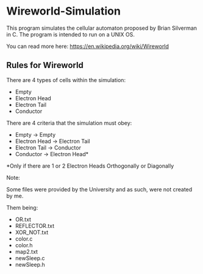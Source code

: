 # Wireworld-Simulation
This program simulates the cellular automaton proposed by Brian Silverman in C. The program is intended to run on a UNIX OS.

You can read more here:
https://en.wikipedia.org/wiki/Wireworld

## Rules for Wireworld

There are 4 types of cells within the simulation:
- Empty
- Electron Head
- Electron Tail
- Conductor

There are 4 criteria that the simulation must obey:
- Empty -> Empty
- Electron Head -> Electron Tail
- Electron Tail -> Conductor
- Conductor -> Electron Head*

*Only if there are 1 or 2 Electron Heads Orthogonally or Diagonally

Note:

  Some files were provided by the University and as such, were not created by me.
  
  Them being:
- OR.txt
- REFLECTOR.txt
- XOR_NOT.txt
- color.c
- color.h
- map2.txt
- newSleep.c
- newSleep.h
